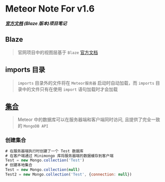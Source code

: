 # Meteor Note For v1.6

***[官方文档](https://www.meteor.com/tutorials/blaze) (Blaze 版本)项目笔记***

## Blaze
> 官网项目中的视图层基于 `Blaze` [官方文档](http://blazejs.org/)

## imports 目录
> `imports` 目录外的文件将在 `Meteor服务器` 启动时自动加载，而 `imports` 目录中的文件只有在使用 `import` 语句加载时才会加载

## [集合](https://guide.meteor.com/collections.html) 
> Meteor 中的数据库可以在服务器端和客户端同时访问, 且提供了完全一致的 `MongoDB API`

### 创建集合
```javascript
# 在服务器端执行时创建了一个 Test 数据库
# 在客户端通过 Minimongo 库将服务器端的数据缓存到客户端
Test = new Mongo.collection('Test')
# 创建本地集合
Test = new Mongo.collection(null)
Test2 = new Mongo.collection('Test', {connection: null})
```





